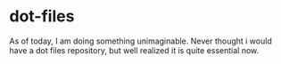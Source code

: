 # dot-files
As of today, I am doing something unimaginable. Never thought i would have a dot files repository, but well realized it is quite essential now. 

